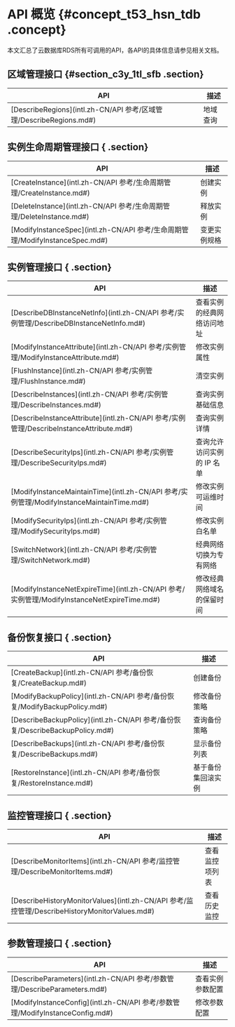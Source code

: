 # API 概览 {#concept_t53_hsn_tdb .concept}

本文汇总了云数据库RDS所有可调用的API，各API的具体信息请参见相关文档。

## 区域管理接口 {#section_c3y_1tl_sfb .section}

|API|描述|
|---|--|
|[DescribeRegions](intl.zh-CN/API 参考/区域管理/DescribeRegions.md#)|地域查询|

## 实例生命周期管理接口 { .section}

|API|描述|
|---|--|
|[CreateInstance](intl.zh-CN/API 参考/生命周期管理/CreateInstance.md#)|创建实例|
|[DeleteInstance](intl.zh-CN/API 参考/生命周期管理/DeleteInstance.md#)|释放实例|
|[ModifyInstanceSpec](intl.zh-CN/API 参考/生命周期管理/ModifyInstanceSpec.md#)|变更实例规格|

## 实例管理接口 { .section}

|API|描述|
|---|--|
|[DescribeDBInstanceNetInfo](intl.zh-CN/API 参考/实例管理/DescribeDBInstanceNetInfo.md#)|查看实例的经典网络访问地址|
|[ModifyInstanceAttribute](intl.zh-CN/API 参考/实例管理/ModifyInstanceAttribute.md#)|修改实例属性|
|[FlushInstance](intl.zh-CN/API 参考/实例管理/FlushInstance.md#)|清空实例|
|[DescribeInstances](intl.zh-CN/API 参考/实例管理/DescribeInstances.md#)|查询实例基础信息|
|[DescribeInstanceAttribute](intl.zh-CN/API 参考/实例管理/DescribeInstanceAttribute.md#)|查询实例详情|
|[DescribeSecurityIps](intl.zh-CN/API 参考/实例管理/DescribeSecurityIps.md#)|查询允许访问实例的 IP 名单|
|[ModifyInstanceMaintainTime](intl.zh-CN/API 参考/实例管理/ModifyInstanceMaintainTime.md#)|修改实例可运维时间|
|[ModifySecurityIps](intl.zh-CN/API 参考/实例管理/ModifySecurityIps.md#)|修改实例白名单|
|[SwitchNetwork](intl.zh-CN/API 参考/实例管理/SwitchNetwork.md#)|经典网络切换为专有网络|
|[ModifyInstanceNetExpireTime](intl.zh-CN/API 参考/实例管理/ModifyInstanceNetExpireTime.md#)|修改经典网络域名的保留时间|

## 备份恢复接口 { .section}

|API|描述|
|---|--|
|[CreateBackup](intl.zh-CN/API 参考/备份恢复/CreateBackup.md#)|创建备份|
|[ModifyBackupPolicy](intl.zh-CN/API 参考/备份恢复/ModifyBackupPolicy.md#)|修改备份策略|
|[DescribeBackupPolicy](intl.zh-CN/API 参考/备份恢复/DescribeBackupPolicy.md#)|查询备份策略|
|[DescribeBackups](intl.zh-CN/API 参考/备份恢复/DescribeBackups.md#)|显示备份列表|
|[RestoreInstance](intl.zh-CN/API 参考/备份恢复/RestoreInstance.md#)|基于备份集回滚实例|

## 监控管理接口 { .section}

|API|描述|
|---|--|
|[DescribeMonitorItems](intl.zh-CN/API 参考/监控管理/DescribeMonitorItems.md#)|查看监控项列表|
|[DescribeHistoryMonitorValues](intl.zh-CN/API 参考/监控管理/DescribeHistoryMonitorValues.md#)|查看历史监控|

## 参数管理接口 { .section}

|API|描述|
|---|--|
|[DescribeParameters](intl.zh-CN/API 参考/参数管理/DescribeParameters.md#)|查看实例参数配置|
|[ModifyInstanceConfig](intl.zh-CN/API 参考/参数管理/ModifyInstanceConfig.md#)|修改参数配置|

